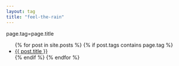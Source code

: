 ```yaml
---
layout: tag
title: "feel-the-rain"
---
```


page.tag=page.title

<ul>
  {% for post in site.posts %}
    {% if post.tags contains page.tag %}
      <li>
        <a href="{{ post.url }}">{{ post.title }}</a>
      </li>
    {% endif %}
  {% endfor %}
</ul>